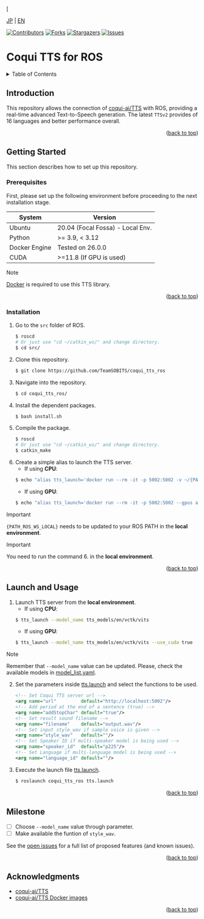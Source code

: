 [<a name="readme-top"></a>

[JP](README.md) | [EN](README_en.md)

[![Contributors][contributors-shield]][contributors-url]
[![Forks][forks-shield]][forks-url]
[![Stargazers][stars-shield]][stars-url]
[![Issues][issues-shield]][issues-url]
<!-- [![MIT License][license-shield]][license-url] -->

# Coqui TTS for ROS

<!-- TABLE OF CONTENTS -->
<details>
  <summary>Table of Contents</summary>
  <ol>
    <li>
      <a href="#introduction">Introduction</a>
    </li>
    <li>
      <a href="#getting-started">Getting Started</a>
      <ul>
        <li><a href="#prerequisites">Prerequisites</a></li>
        <li><a href="#installation">Installation</a></li>
      </ul>
    </li>
    <li><a href="#launch-and-usage">Launch and Usage</a></li>
    <li><a href="#milestone">Milestone</a></li>
    <!-- <li><a href="#contributing">Contributing</a></li> -->
    <!-- <li><a href="#license">License</a></li> -->
    <li><a href="#acknowledgments">Acknowledgments</a></li>
  </ol>
</details>


<!-- INTRODUCTION -->
## Introduction

This repository allows the connection of [coqui-ai/TTS](https://github.com/coqui-ai/TTS) with ROS, providing a real-time advanced Text-to-Speech generation.
The latest `TTSv2` provides of 16 languages and better performance overall.

<p align="right">(<a href="#readme-top">back to top</a>)</p>


<!-- GETTING STARTED -->
## Getting Started

This section describes how to set up this repository.

### Prerequisites

First, please set up the following environment before proceeding to the next installation stage.

| System  | Version |
| --- | --- |
| Ubuntu | 20.04 (Focal Fossa) - Local Env. |
| Python | >= 3.9, < 3.12 |
| Docker Engine | Tested on 26.0.0 |
| CUDA | >=11.8 (If GPU is used) |

> [!NOTE]
> [Docker](https://docs.docker.com/engine/install/ubuntu/) is required to use this TTS library.

<p align="right">(<a href="#readme-top">back to top</a>)</p>

### Installation

1. Go to the `src` folder of ROS.
   ```sh
   $ roscd
   # Or just use "cd ~/catkin_ws/" and change directory.
   $ cd src/
   ```
2. Clone this repository.
    ```sh
    $ git clone https://github.com/TeamSOBITS/coqui_tts_ros
    ```
3. Navigate into the repository.
    ```sh
    $ cd coqui_tts_ros/
    ```
4. Install the dependent packages.
    ```sh
    $ bash install.sh
    ```
5. Compile the package.
    ```sh
    $ roscd
    # Or just use "cd ~/catkin_ws/" and change directory.
    $ catkin_make
    ```
6. Create a simple alias to launch the TTS server.
    - If using **CPU**:
    ```sh
    $ echo "alias tts_launch='docker run --rm -it -p 5002:5002 -v ~/{PATH_ROS_WS_LOCAL}/src/coqui_tts_ros/models/:/root/.local/share/tts/ --entrypoint \"tts-server\" ghcr.io/coqui-ai/tts-cpu'" >> ~/.bash_alias
    ```
    - If using **GPU**:
    ```sh
    $ echo "alias tts_launch='docker run --rm -it -p 5002:5002 --gpus all -v ~/{PATH_ROS_WS_LOCAL}/src/coqui_tts_ros/models/:/root/.local/share/tts/ --entrypoint \"tts-server\" ghcr.io/coqui-ai/tts'" >> ~/.bash_alias
    ```
> [!IMPORTANT]
> `{PATH_ROS_WS_LOCAL}` needs to be updated to your ROS PATH in the **local environment**.

> [!IMPORTANT]
> You need to run the command 6. in the **local environment**.

<p align="right">(<a href="#readme-top">back to top</a>)</p>


<!-- LAUNCH AND USAGE -->
## Launch and Usage

1. Launch TTS server from the **local environment**.
    - If using **CPU**:
    ```sh
    $ tts_launch --model_name tts_models/en/vctk/vits
    ```
    - If using **GPU**:
    ```sh
    $ tts_launch --model_name tts_models/en/vctk/vits --use_cuda true
    ```
> [!NOTE]
> Remember that `--model_name` value can be updated.
Please, check the available models in [model_list.yaml](models/model_list.yaml).

2. Set the parameters inside [tts.launch](launch/tts.lach.launch) and select the functions to be used.
    ```xml
    <!-- Set Coqui TTS server url -->
    <arg name="url"         default="http://localhost:5002"/>
    <!-- Add period at the end of a sentence (true) -->
    <arg name="addStopChar" default="true"/>
    <!-- Set result sound filename -->
    <arg name="filename"    default="output.wav"/>
    <!-- Set input style_wav if sample voice is given -->
    <arg name="style_wav"   default=""/>
    <!-- Set Speaker ID if multi-speaker model is being used -->
    <arg name="speaker_id"  default="p225"/>
    <!-- Set Language if multi-language model is being used -->
    <arg name="language_id" default=""/>
    ```

3. Execute the launch file [tts.launch](launch/tts.launch).
    ```sh
    $ roslaunch coqui_tts_ros tts.launch
    ```

<p align="right">(<a href="#readme-top">back to top</a>)</p>


<!-- MILESTONE -->
## Milestone

- [ ] Choose `--model_name` value through parameter.
- [ ] Make available the funtion of `style_wav`.

See the [open issues](issues-url) for a full list of proposed features (and known issues).

<p align="right">(<a href="#readme-top">back to top</a>)</p>


<!-- CONTRIBUTING -->
<!-- ## Contributing

Contributions are what make the open source community such an amazing place to learn, inspire, and create. Any contributions you make are **greatly appreciated**.

If you have a suggestion that would make this better, please fork the repo and create a pull request. You can also simply open an issue with the tag "enhancement".
Don't forget to give the project a star! Thanks again!

1. Fork the Project
2. Create your Feature Branch (`git checkout -b feature/AmazingFeature`)
3. Commit your Changes (`git commit -m 'Add some AmazingFeature'`)
4. Push to the Branch (`git push origin feature/AmazingFeature`)
5. Open a Pull Request

<p align="right">(<a href="#readme-top">back to top</a>)</p> -->


<!-- LICENSE -->
<!-- ## License

Distributed under the MIT License. See `LICENSE.txt` for more information.

<p align="right">(<a href="#readme-top">back to top</a>)</p> -->


<!-- ACKNOWLEDGMENTS -->
## Acknowledgments

* [coqui-ai/TTS](https://github.com/coqui-ai/TTS)
* [coqui-ai/TTS Docker images](https://docs.coqui.ai/en/latest/docker_images.html)

<p align="right">(<a href="#readme-top">back to top</a>)</p>


<!-- MARKDOWN LINKS & IMAGES -->
<!-- https://www.markdownguide.org/basic-syntax/#reference-style-links -->
[contributors-shield]: https://img.shields.io/github/contributors/TeamSOBITS/coqui_tts_ros.svg?style=for-the-badge
[contributors-url]: https://github.com/TeamSOBITS/coqui_tts_ros/graphs/contributors
[forks-shield]: https://img.shields.io/github/forks/TeamSOBITS/coqui_tts_ros.svg?style=for-the-badge
[forks-url]: https://github.com/TeamSOBITS/coqui_tts_ros/network/members
[stars-shield]: https://img.shields.io/github/stars/TeamSOBITS/coqui_tts_ros.svg?style=for-the-badge
[stars-url]: https://github.com/TeamSOBITS/coqui_tts_ros/stargazers
[issues-shield]: https://img.shields.io/github/issues/TeamSOBITS/coqui_tts_ros.svg?style=for-the-badge
[issues-url]: https://github.com/TeamSOBITS/coqui_tts_ros/issues
<!-- [license-shield]: https://img.shields.io/github/license/TeamSOBITS/coqui_tts_ros.svg?style=for-the-badge -->
[license-url]: LICENSE.txt